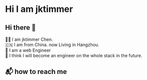 # Hi I am jktimmer

## Hi there 👋
👱‍♂️ I am jktimmer Chen. <br/>
🇨🇳 I am from China. now Living in Hangzhou.<br/>
🎨 I am a web Engineer <br/>
💪 I think I will become an engineer on the whole stack in the future. <br/>
## 
## 📬 how to reach me


<!---
jktimmer/jktimmer is a ✨ special ✨ repository because its `README.md` (this file) appears on your GitHub profile.
You can click the Preview link to take a look at your changes.
--->
